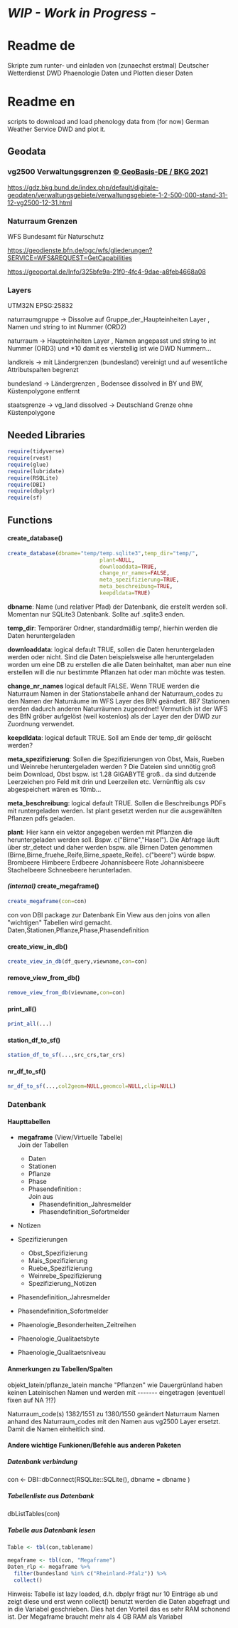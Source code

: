 
# ***WIP - Work in Progress -***

# **Readme de**

Skripte zum runter- und einladen von (zunaechst erstmal) Deutscher Wetterdienst DWD Phaenologie Daten und Plotten dieser Daten


# **Readme en**

scripts to download and load phenology data from (for now) German Weather Service DWD and plot it.

## **Geodata**

### vg2500 Verwaltungsgrenzen [© GeoBasis-DE / BKG 2021](http://www.bkg.bund.de)

<https://gdz.bkg.bund.de/index.php/default/digitale-geodaten/verwaltungsgebiete/verwaltungsgebiete-1-2-500-000-stand-31-12-vg2500-12-31.html>

### Naturraum Grenzen
WFS Bundesamt für Naturschutz

<https://geodienste.bfn.de/ogc/wfs/gliederungen?SERVICE=WFS&REQUEST=GetCapabilities>

<https://geoportal.de/Info/325bfe9a-21f0-4fc4-9dae-a8feb4668a08>

### **Layers**

UTM32N EPSG:25832

naturraumgruppe -> Dissolve auf Gruppe_der_Haupteinheiten Layer , Namen und string to int Nummer (ORD2)

naturraum -> Haupteinheiten Layer , Namen angepasst und string to int Nummer (ORD3)  und *10 damit es vierstellig ist wie DWD Nummern...

landkreis -> mit Ländergrenzen (bundesland) vereinigt und auf wesentliche Attributspalten begrenzt

bundesland -> Ländergrenzen , Bodensee dissolved in BY und BW, Küstenpolygone entfernt

staatsgrenze -> vg_land dissolved -> Deutschland Grenze ohne Küstenpolygone

## Needed Libraries  
  ``` R
  require(tidyverse)
  require(rvest)
  require(glue)
  require(lubridate)
  require(RSQLite)
  require(DBI)
  require(dbplyr)
  require(sf)
  ```

## **Functions**
#### create_database()
```R
create_database(dbname="temp/temp.sqlite3",temp_dir="temp/",
                             plant=NULL,
                             downloaddata=TRUE,
                             change_nr_names=FALSE,
                             meta_spezifizierung=TRUE,
                             meta_beschreibung=TRUE,
                             keepdldata=TRUE)
```
**dbname**: Name (und relativer Pfad) der Datenbank, die erstellt werden soll. Momentan nur SQLite3 Datenbank. Sollte auf .sqlite3 enden.

**temp_dir**: Temporärer Ordner, standardmäßig temp/, hierhin werden die Daten heruntergeladen

**downloaddata**: logical default TRUE, sollen die Daten heruntergeladen werden oder nicht. Sind die Daten beispielsweise alle heruntergeladen worden um eine DB zu erstellen die alle Daten beinhaltet, man aber nun eine erstellen will die nur bestimmte Pflanzen hat oder man möchte was testen.

**change_nr_names** logical default FALSE. Wenn TRUE werden die Naturraum Namen in der Stationstabelle anhand der Naturraum_codes zu den Namen der Naturräume im WFS Layer des BfN geändert. 887 Stationen werden dadurch anderen Naturräumen zugeordnet! Vermutlich ist der WFS des BfN gröber aufgelöst (weil kostenlos) als der Layer den der DWD zur Zuordnung verwendet.

**keepdldata**: logical default TRUE. Soll am Ende der temp_dir gelöscht werden?

**meta_spezifizierung**: Sollen die Spezifizierungen von Obst, Mais, Rueben und Weinrebe heruntergeladen werden ? Die Dateien sind unnötig groß beim Download, Obst bspw. ist 1.28 GIGABYTE groß.. da sind dutzende Leerzeichen pro Feld mit drin und Leerzeilen etc. Vernünftig als csv abgespeichert wären es 10mb...

**meta_beschreibung**: logical default TRUE. Sollen die Beschreibungs PDFs mit runtergeladen werden. Ist plant gesetzt werden nur die ausgewählten Pflanzen pdfs geladen.

**plant**: Hier kann ein vektor angegeben werden mit Pflanzen die heruntergeladen werden soll. Bspw. c("Birne","Hasel"). Die Abfrage läuft über str_detect und daher werden bspw. alle Birnen Daten genommen (Birne,Birne_fruehe_Reife,Birne_spaete_Reife).
c("beere") würde bspw. Brombeere Himbeere Erdbeere Johannisbeere Rote Johannisbeere Stachelbeere Schneebeere herunterladen.


#### *(internal)* create_megaframe()
```R
create_megaframe(con=con)
```
con von DBI package zur Datenbank
Ein View aus den joins von allen "wichtigen" Tabellen wird gemacht.
Daten,Stationen,Pflanze,Phase,Phasendefinition

#### create_view_in_db()
```R
create_view_in_db(df_query,viewname,con=con)
```
#### remove_view_from_db()
```R
remove_view_from_db(viewname,con=con)
```
#### print_all()
```R
print_all(...)
```
#### station_df_to_sf()
```R
station_df_to_sf(...,src_crs,tar_crs)
```
#### nr_df_to_sf()
```R
nr_df_to_sf(...,col2geom=NULL,geomcol=NULL,clip=NULL)
```



### **Datenbank**

#### **Haupttabellen**
- **megaframe** (View/Virtuelle Tabelle)  
  Join der Tabellen
  - Daten
  - Stationen
  - Pflanze
  - Phase
  - Phasendefinition :  
    Join aus
    - Phasendefinition_Jahresmelder
    - Phasendefinition_Sofortmelder   


- Notizen
- Spezifizierungen
  - Obst_Spezifizierung
  - Mais_Spezifizierung
  - Ruebe_Spezifizierung
  - Weinrebe_Spezifizierung
  - Spezifizierung_Notizen

- Phasendefinition_Jahresmelder
- Phasendefinition_Sofortmelder
- Phaenologie_Besonderheiten_Zeitreihen
- Phaenologie_Qualitaetsbyte
- Phaenologie_Qualitaetsniveau


#### Anmerkungen zu Tabellen/Spalten
objekt_latein/pflanze_latein  manche "Pflanzen" wie Dauergrünland haben keinen Lateinischen Namen und werden mit ------- eingetragen  (eventuell fixen auf NA ?!?)

Naturraum_code(s) 1382/1551 zu 1380/1550 geändert
Naturraum Namen anhand des Naturraum_codes mit den Namen aus vg2500 Layer ersetzt. Damit die Namen einheitlich sind.


#### Andere wichtige Funkionen/Befehle aus anderen Paketen
##### Datenbank verbindung
con <- DBI::dbConnect(RSQLite::SQLite(), dbname = dbname )
#####  Tabellenliste aus Datenbank
dbListTables(con)
##### Tabelle aus Datenbank lesen
```R
Table <- tbl(con,tablename)

megaframe <- tbl(con, "Megaframe")
Daten_rlp <- megaframe %>%
  filter(bundesland %in% c("Rheinland-Pfalz")) %>%
  collect()
```
Hinweis: Tabelle ist lazy loaded, d.h. dbplyr frägt nur 10 Einträge ab und zeigt diese und erst wenn collect() benutzt werden die Daten abgefragt und in die Variabel geschrieben. Dies hat den Vorteil das es sehr RAM schonend ist. Der Megaframe braucht mehr als 4 GB RAM als Variabel

